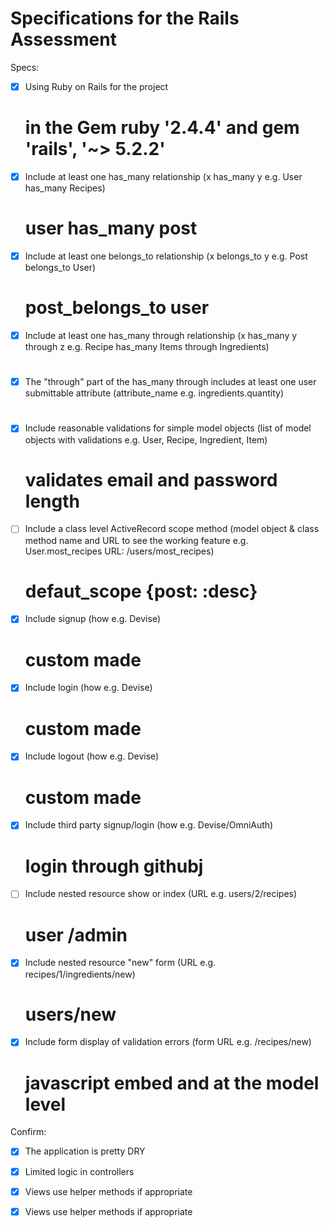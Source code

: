 # Specifications for the Rails Assessment

Specs:
- [x] Using Ruby on Rails for the project
	 # in the Gem ruby '2.4.4' and gem 'rails', '~> 5.2.2' 
- [x] Include at least one has_many relationship (x has_many y e.g. User has_many Recipes) 
	 # user has_many post
- [x] Include at least one belongs_to relationship (x belongs_to y e.g. Post belongs_to User)
	# post_belongs_to user
- [x] Include at least one has_many through relationship (x has_many y through z e.g. Recipe has_many Items through Ingredients)
	# 
- [x] The "through" part of the has_many through includes at least one user submittable attribute (attribute_name e.g. ingredients.quantity)
 	#
- [x] Include reasonable validations for simple model objects (list of model objects with validations e.g. User, Recipe, Ingredient, Item)
	# validates email and password length
- [ ] Include a class level ActiveRecord scope method (model object & class method name and URL to see the working feature e.g. User.most_recipes URL: /users/most_recipes)
	# defaut_scope {post: :desc}
- [x] Include signup (how e.g. Devise)
	# custom made
- [x] Include login (how e.g. Devise)
	# custom made
- [x] Include logout (how e.g. Devise)
	# custom made
- [x] Include third party signup/login (how e.g. Devise/OmniAuth)
	# login through githubj
- [ ] Include nested resource show or index (URL e.g. users/2/recipes)
	# user /admin
- [x] Include nested resource "new" form (URL e.g. recipes/1/ingredients/new)
	# users/new
- [x] Include form display of validation errors (form URL e.g. /recipes/new)
	# javascript embed and at the model level
Confirm:
- [x] The application is pretty DRY
- [x] Limited logic in controllers
- [x] Views use helper methods if appropriate
- [x] Views use helper methods if appropriate

